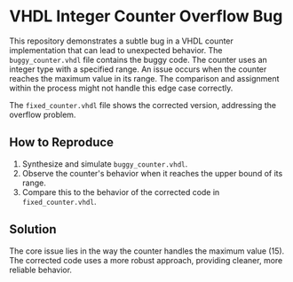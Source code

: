 # VHDL Integer Counter Overflow Bug

This repository demonstrates a subtle bug in a VHDL counter implementation that can lead to unexpected behavior. The `buggy_counter.vhdl` file contains the buggy code. The counter uses an integer type with a specified range. An issue occurs when the counter reaches the maximum value in its range. The comparison and assignment within the process might not handle this edge case correctly.

The `fixed_counter.vhdl` file shows the corrected version, addressing the overflow problem.

## How to Reproduce

1. Synthesize and simulate `buggy_counter.vhdl`.
2. Observe the counter's behavior when it reaches the upper bound of its range.
3. Compare this to the behavior of the corrected code in `fixed_counter.vhdl`. 

## Solution

The core issue lies in the way the counter handles the maximum value (15).  The corrected code uses a more robust approach, providing cleaner, more reliable behavior.